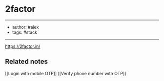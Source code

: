 # 2factor
---
- author: #alex 
- tags: #stack 
---

https://2factor.in/

## Related notes
[[Login with mobile OTP]]
[[Verify phone number with OTP]]